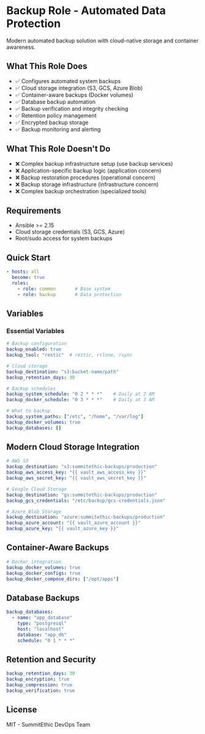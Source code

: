 # Backup Role - Automated Data Protection

Modern automated backup solution with cloud-native storage and container awareness.

## What This Role Does
- ✅ Configures automated system backups
- ✅ Cloud storage integration (S3, GCS, Azure Blob)
- ✅ Container-aware backups (Docker volumes)
- ✅ Database backup automation
- ✅ Backup verification and integrity checking
- ✅ Retention policy management
- ✅ Encrypted backup storage
- ✅ Backup monitoring and alerting

## What This Role Doesn't Do
- ❌ Complex backup infrastructure setup (use backup services)
- ❌ Application-specific backup logic (application concern)
- ❌ Backup restoration procedures (operational concern)
- ❌ Backup storage infrastructure (infrastructure concern)
- ❌ Complex backup orchestration (specialized tools)

## Requirements
- Ansible >= 2.15
- Cloud storage credentials (S3, GCS, Azure)
- Root/sudo access for system backups

## Quick Start
```yaml
- hosts: all
  become: true
  roles:
    - role: common       # Base system
    - role: backup       # Data protection
```

## Variables

### Essential Variables
```yaml
# Backup configuration
backup_enabled: true
backup_tool: "restic"  # restic, rclone, rsync

# Cloud storage
backup_destination: "s3:bucket-name/path"
backup_retention_days: 30

# Backup schedules
backup_system_schedule: "0 2 * * *"    # Daily at 2 AM
backup_docker_schedule: "0 3 * * *"    # Daily at 3 AM

# What to backup
backup_system_paths: ["/etc", "/home", "/var/log"]
backup_docker_volumes: true
backup_databases: []
```

## Modern Cloud Storage Integration
```yaml
# AWS S3
backup_destination: "s3:summitethic-backups/production"
backup_aws_access_key: "{{ vault_aws_access_key }}"
backup_aws_secret_key: "{{ vault_aws_secret_key }}"

# Google Cloud Storage
backup_destination: "gs:summitethic-backups/production"
backup_gcs_credentials: "/etc/backup/gcs-credentials.json"

# Azure Blob Storage
backup_destination: "azure:summitethic-backups/production"
backup_azure_account: "{{ vault_azure_account }}"
backup_azure_key: "{{ vault_azure_key }}"
```

## Container-Aware Backups
```yaml
# Docker integration
backup_docker_volumes: true
backup_docker_configs: true
backup_docker_compose_dirs: ["/opt/apps"]
```

## Database Backups
```yaml
backup_databases:
  - name: "app_database"
    type: "postgresql"
    host: "localhost"
    database: "app_db"
    schedule: "0 1 * * *"
```

## Retention and Security
```yaml
backup_retention_days: 30
backup_encryption: true
backup_compression: true
backup_verification: true
```

## License
MIT - SummitEthic DevOps Team
